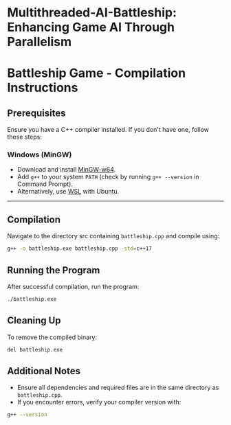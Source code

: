 # Multithreaded-AI-Battleship: Enhancing Game AI Through Parallelism

# Battleship Game - Compilation Instructions

## Prerequisites

Ensure you have a C++ compiler installed. If you don't have one, follow these steps:

### Windows (MinGW)
- Download and install [MinGW-w64](https://www.mingw-w64.org/).
- Add `g++` to your system `PATH` (check by running `g++ --version` in Command Prompt).
- Alternatively, use [WSL](https://docs.microsoft.com/en-us/windows/wsl/install) with Ubuntu.

---

## Compilation

Navigate to the directory src containing `battleship.cpp` and compile using:

```sh
g++ -o battleship.exe battleship.cpp -std=c++17
```

## Running the Program

After successful compilation, run the program:

```sh
./battleship.exe
```

## Cleaning Up

To remove the compiled binary:

```sh
del battleship.exe
```

## Additional Notes

- Ensure all dependencies and required files are in the same directory as `battleship.cpp`.
- If you encounter errors, verify your compiler version with:

```sh
g++ --version
```
